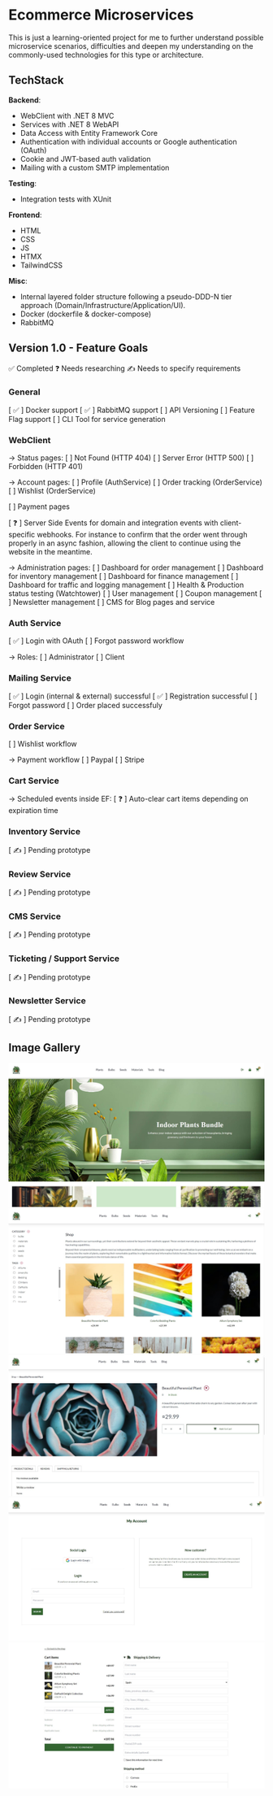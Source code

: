 ﻿# Ecommerce Microservices 

This is just a learning-oriented project for me to further understand possible microservice scenarios, difficulties and deepen my understanding on the commonly-used technologies for this type or architecture.

## TechStack

**Backend**: 
- WebClient with .NET 8 MVC
- Services with .NET 8 WebAPI
- Data Access with Entity Framework Core
- Authentication with individual accounts or Google authentication (OAuth)
- Cookie and JWT-based auth validation
- Mailing with a custom SMTP implementation

**Testing**:
- Integration tests with XUnit

**Frontend**: 
- HTML
- CSS
- JS
- HTMX
- TailwindCSS

**Misc**: 
- Internal layered folder structure following a pseudo-DDD-N tier approach (Domain/Infrastructure/Application/UI).
- Docker (dockerfile & docker-compose)
- RabbitMQ

## Version 1.0 - Feature Goals

✅ Completed
❓ Needs researching
✍ Needs to specify requirements

### General
[ ✅ ] Docker support 
[ ✅ ] RabbitMQ support 
[  ] API Versioning
[  ] Feature Flag support
[  ] CLI Tool for service generation


### WebClient
-> Status pages:
    [  ] Not Found (HTTP 404)
    [  ] Server Error (HTTP 500)
    [  ] Forbidden (HTTP 401)

-> Account pages:
    [  ] Profile (AuthService)
    [  ] Order tracking (OrderService)
    [  ] Wishlist (OrderService)

[  ] Payment pages

[ ❓ ] Server Side Events for domain and integration events with client-specific webhooks. For instance to confirm that the order went through properly in an async fashion, allowing the client to continue using the website in the meantime. 

-> Administration pages:
    [  ] Dashboard for order management
    [  ] Dashboard for inventory management
    [  ] Dashboard for finance management
    [  ] Dashboard for traffic and logging management
    [  ] Health & Production status testing (Watchtower)
    [  ] User management
    [  ] Coupon management
    [  ] Newsletter management
    [  ] CMS for Blog pages and service

### Auth Service
[ ✅ ] Login with OAuth 
[  ] Forgot password workflow

-> Roles:
    [  ] Administrator
    [  ] Client


### Mailing Service
[ ✅ ] Login (internal & external) successful
[ ✅ ] Registration successful
[  ] Forgot password
[  ] Order placed successfuly


### Order Service
[  ] Wishlist workflow

-> Payment workflow 
    [  ] Paypal 
    [  ] Stripe 


### Cart Service
-> Scheduled events inside EF:
    [ ❓ ] Auto-clear cart items depending on expiration time
 

### Inventory Service
[ ✍ ] Pending prototype


### Review Service
[ ✍ ] Pending prototype


### CMS Service
[ ✍ ] Pending prototype


### Ticketing / Support Service
[ ✍ ] Pending prototype


### Newsletter Service
[ ✍ ] Pending prototype

## Image Gallery

![Home page](/Docs/home-page.JPG)
![Shop page](/Docs/shop-page.JPG)
![Product page](/Docs/product-page.JPG)
![Login page](/Docs/login-page.JPG)
![Place order page](/Docs/place-order-page.JPG)


